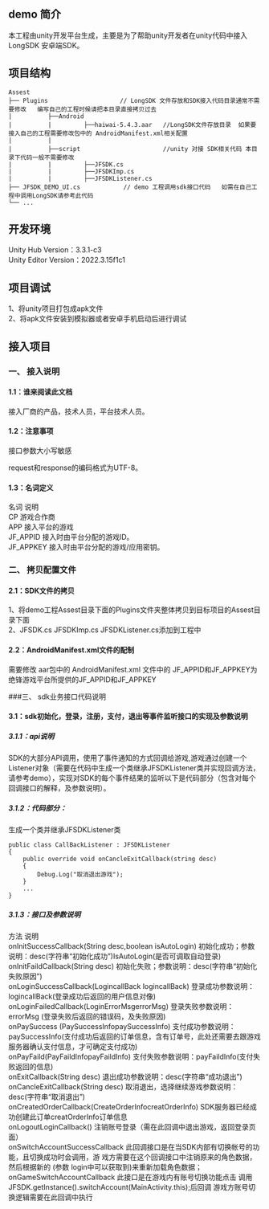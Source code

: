 ## demo 简介

本工程由unity开发平台生成，主要是为了帮助unity开发者在unity代码中接入 LongSDK 安卓端SDK。

## 项目结构

```
Assest
├── Plugins			           // LongSDK 文件存放和SDK接入代码目录通常不需要修改	  编写自己的工程时候请把本目录直接拷贝过去
|          ├──Android
|          |         ├──haiwai-5.4.3.aar   //LongSDK文件存放目录  如果要接入自己的工程需要修改包中的 AndroidManifest.xml相关配置
|          |          
|          ├──script                       //unity 对接 SDK相关代码 本目录下代码一般不需要修改
|          |         ├──JFSDK.cs
|          |         ├──JFSDKImp.cs
|          |         ├──JFSDKListener.cs
├── JFSDK_DEMO_UI.cs			// demo 工程调用sdk接口代码   如需在自己工程中调用LongSDK请参考此代码
└── ...
```

## 开发环境


Unity Hub Version：3.3.1-c3  
Unity Editor Version：2022.3.15f1c1



## 项目调试


1、将unity项目打包成apk文件  
2、将apk文件安装到模拟器或者安卓手机启动后进行调试



## 接入项目

### 一、 接入说明

#### 1.1：谁来阅读此文档

接入厂商的产品，技术人员，平台技术人员。

#### 1.2：注意事项

接口参数大小写敏感

request和response的编码格式为UTF-8。

#### 1.3：名词定义

名词	        说明  
CP	        游戏合作商  
APP	        接入平台的游戏  
JF_APPID	接入时由平台分配的游戏ID。  
JF_APPKEY	接入时由平台分配的游戏/应用密钥。

### 二、 拷贝配置文件

#### 2.1：SDK文件的拷贝

1、将demo工程Assest目录下面的Plugins文件夹整体拷贝到目标项目的Assest目录下面  
2、JFSDK.cs JFSDKImp.cs JFSDKListener.cs添加到工程中

#### 2.2：AndroidManifest.xml文件的配制

需要修改 aar包中的 AndroidManifest.xml 文件中的 JF_APPID和JF_APPKEY为绝锋游戏平台所提供的JF_APPID和JF_APPKEY

###三、 sdk业务接口代码说明

#### 3.1：sdk初始化，登录，注册，支付，退出等事件监听接口的实现及参数说明

##### 3.1.1：api说明

SDK的大部分API调用，使用了事件通知的方式回调给游戏,游戏通过创建一个Listener对象（需要在代码中生成一个类继承JFSDKListener类并实现回调方法，请参考demo），实现对SDK的每个事件结果的监听以下是代码部分（包含对每个回调接口的解释，及参数说明）。

##### 3.1.2：代码部分：

生成一个类并继承JFSDKListener类
```
public class CallBackListener : JFSDKListener
{
    public override void onCancleExitCallback(string desc)
    {
        Debug.Log("取消退出游戏");
    }
    ...
}
```

##### 3.1.3：接口及参数说明

方法	                                                说明  
onInitSuccessCallback(String desc,boolean isAutoLogin)	初始化成功；参数说明：desc(字符串“初始化成功”)IsAutoLogin(是否可调取自动登录)  
onInitFaildCallback(String desc)	                初始化失败；参数说明：desc(字符串“初始化失败原因”)  
onLoginSuccessCallback(LogincallBack logincallBack)	登录成功参数说明：logincallBack(登录成功后返回的用户信息对像)  
onLoginFailedCallback(LoginErrorMsgerrorMsg)	        登录失败参数说明：errorMsg (登录失败后返回的错误码，及失败原因)  
onPaySuccess (PaySuccessInfopaySuccessInfo)	        支付成功参数说明：paySuccessInfo(支付成功后返回的订单信息，含有订单号，此处还需要去跟游戏服务器确认支付信息，才可确定支付成功)  
onPayFaild(PayFaildInfopayFaildInfo)	                支付失败参数说明：payFaildInfo(支付失败返回的信息)  
onExitCallback(String desc)	                        退出成功参数说明：desc(字符串“成功退出”)  
onCancleExitCallback(String desc)	                取消退出，选择继续游戏参数说明：desc(字符串“取消退出”)  
onCreatedOrderCallback(CreateOrderInfocreatOrderInfo)	SDK服务器已经成功创建此订单creatOrderInfo订单信息  
onLogoutLoginCallback()	                                注销账号登录（需在此回调中退出游戏，返回登录页面）  
onSwitchAccountSuccessCallback	                        此回调接口是在当SDK内部有切换帐号的功能，且切换成功时会调用，游 戏方需要在这个回调接口中注销原来的角色数据，然后根据新的 (参数 login中可以获取到)来重新加载角色数据；  
onGameSwitchAccountCallback	                        此接口是在游戏内有账号切换功能点击 调用 JFSDK.getInstance().switchAccount(MainActivity.this);后回调 游戏方账号切换逻辑需要在此回调中执行  